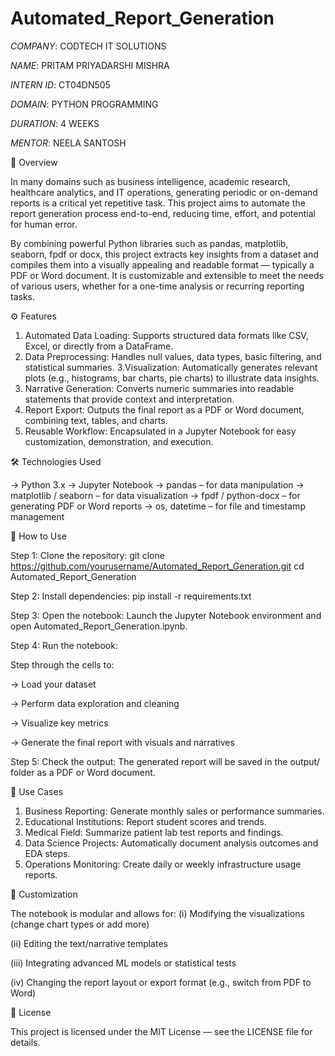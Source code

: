# Automated_Report_Generation

*COMPANY*: CODTECH IT SOLUTIONS

*NAME*: PRITAM PRIYADARSHI MISHRA

*INTERN ID*: CT04DN505

*DOMAIN*: PYTHON PROGRAMMING

*DURATION*: 4 WEEKS

*MENTOR*: NEELA SANTOSH

🧩 Overview

In many domains such as business intelligence, academic research, healthcare analytics, and IT operations, generating periodic or on-demand reports is a critical yet repetitive task. This project aims to automate the report generation process end-to-end, reducing time, effort, and potential for human error.

By combining powerful Python libraries such as pandas, matplotlib, seaborn, fpdf or docx, this project extracts key insights from a dataset and compiles them into a visually appealing and readable format — typically a PDF or Word document. It is customizable and extensible to meet the needs of various users, whether for a one-time analysis or recurring reporting tasks.

⚙️ Features

1. Automated Data Loading: Supports structured data formats like CSV, Excel, or directly from a DataFrame.
2. Data Preprocessing: Handles null values, data types, basic filtering, and statistical summaries.
3.Visualization: Automatically generates relevant plots (e.g., histograms, bar charts, pie charts) to illustrate data insights.
4. Narrative Generation: Converts numeric summaries into readable statements that provide context and interpretation.
5. Report Export: Outputs the final report as a PDF or Word document, combining text, tables, and charts.
6. Reusable Workflow: Encapsulated in a Jupyter Notebook for easy customization, demonstration, and execution.

🛠 Technologies Used

-> Python 3.x
-> Jupyter Notebook
-> pandas – for data manipulation
-> matplotlib / seaborn – for data visualization
-> fpdf / python-docx – for generating PDF or Word reports
-> os, datetime – for file and timestamp management

🚀 How to Use

Step 1: Clone the repository:
git clone https://github.com/yourusername/Automated_Report_Generation.git
cd Automated_Report_Generation

Step 2: Install dependencies:
pip install -r requirements.txt

Step 3: Open the notebook:
Launch the Jupyter Notebook environment and open Automated_Report_Generation.ipynb.

Step 4: Run the notebook:

Step through the cells to:

-> Load your dataset

-> Perform data exploration and cleaning

-> Visualize key metrics

-> Generate the final report with visuals and narratives

Step 5: Check the output:
The generated report will be saved in the output/ folder as a PDF or Word document.

🎯 Use Cases

1. Business Reporting: Generate monthly sales or performance summaries.
2. Educational Institutions: Report student scores and trends.
3. Medical Field: Summarize patient lab test reports and findings.
4. Data Science Projects: Automatically document analysis outcomes and EDA steps.
5. Operations Monitoring: Create daily or weekly infrastructure usage reports.

🧠 Customization

The notebook is modular and allows for:
(i) Modifying the visualizations (change chart types or add more)

(ii) Editing the text/narrative templates

(iii) Integrating advanced ML models or statistical tests

(iv) Changing the report layout or export format (e.g., switch from PDF to Word)

📜 License

This project is licensed under the MIT License — see the LICENSE file for details.
